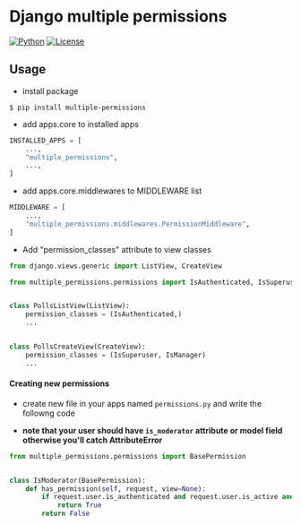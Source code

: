 Django multiple permissions
===========================

[![Python](https://img.shields.io/pypi/pyversions/multiple-permissions)](https://img.shields.io/pypi/pyversions/multiple-permissions)
[![License](https://img.shields.io/github/license/aram2726/django_multiple_permissions)](https://img.shields.io/github/license/aram2726/django_multiple_permissions)

Usage
------

* install package

```shell script
$ pip install multiple-permissions
```

* add apps.core to installed apps

```python
INSTALLED_APPS = [
    ...,
    "multiple_permissions",
    ...,
]
```

* add apps.core.middlewares to MIDDLEWARE list

```python
MIDDLEWARE = [
    ...,
    "multiple_permissions.middlewares.PermissionMiddleware",
]
```

* Add "permission_classes" attribute to view classes

```python
from django.views.generic import ListView, CreateView

from multiple_permissions.permissions import IsAuthenticated, IsSuperuser, IsManager


class PollsListView(ListView):
    permission_classes = (IsAuthenticated,)
    ...


class PollsCreateView(CreateView):
    permission_classes = (IsSuperuser, IsManager)
    ...
```

#### Creating new permissions

* create new file in your apps named `permissions.py` and write the followng code

* **note that your user should have `is_moderator` attribute or model field otherwise you'll catch AttributeError**

```python
from multiple_permissions.permissions import BasePermission


class IsModerator(BasePermission):
    def has_permission(self, request, view=None):
        if request.user.is_authenticated and request.user.is_active and request.user.is_manager:
            return True
        return False

```
